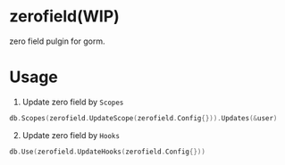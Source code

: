 # zerofield(WIP)

zero field pulgin for gorm.

# Usage

1. Update zero field by `Scopes`

```go
db.Scopes(zerofield.UpdateScope(zerofield.Config{})).Updates(&user)
```

2. Update zero field by `Hooks`

```go
db.Use(zerofield.UpdateHooks(zerofield.Config{}))
```
